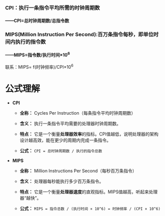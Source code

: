 
### CPI：执行一条指令平均所需的时钟周期数
#### ——CPI=总时钟周期数/总指令数

### MIPS(Million Instruction Per Second):百万条指令每秒，即单位时间内执行的指令数
#### ——MIPS=指令数/执行时间×10$^6$
联系：MIPS= f(时钟频率)/CPI×10$^6$

# 公式理解
-   **CPI**
    
    -   **全称：** Cycles Per Instruction（每条指令平均时钟周期数）
        
    -   **含义：** 执行一条指令平均需要的处理器时钟周期数。
        
    -   **特点：** 它是一个衡量**处理器效率**的指标。CPI值越低，说明处理器的架构设计越高效，能在更少的周期内完成一条指令。
        
    -   **公式：** `CPI = 总时钟周期数 / 执行的指令总数`
        
-   **MIPS**
    
    -   **全称：** Million Instructions Per Second（每秒百万条指令）
        
    -   **含义：** 处理器每秒能执行多少百万条指令。
        
    -   **特点：** 它是一个衡量**处理器速度**的直观指标。MIPS值越高，听起来处理器“越快”。
        
    -   **公式：** `MIPS = 指令总数 / (执行时间 × 10^6) = 时钟频率 / (CPI × 10^6)`

<!--stackedit_data:
eyJoaXN0b3J5IjpbMTcxNzYxMjcwMSwtMTEwMjAyNDY3NF19
-->